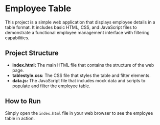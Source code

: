 # Employee Table

This project is a simple web application that displays employee details in a table format. It includes basic HTML, CSS, and JavaScript files to demonstrate a functional employee management interface with filtering capabilities.

## Project Structure

- **index.html:** The main HTML file that contains the structure of the web page.
- **tablestyle.css:** The CSS file that styles the table and filter elements.
- **data.js:** The JavaScript file that includes mock data and scripts to populate and filter the employee table.

## How to Run

Simply open the `index.html` file in your web browser to see the employee table in action.
